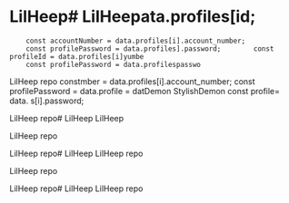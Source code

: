 # LilHeep# LilHeepata.profiles[id;
        const accountNumber = data.profiles[i].account_number;
        const profilePassword = data.profiles].password;        const profileId = data.profiles[i]yumbe
        const profilePassword = data.profilespasswo
LilHeep repo        constmber = data.profiles[i].account_number;
        const profilePassword = data.profile = datDemon
StylishDemon        const profile= data.
s[i].password;


LilHeep repo# LilHeep
LilHeep



LilHeep repo

LilHeep repo# LilHeep
LilHeep repo


LilHeep repo

LilHeep repo# LilHeep
LilHeep repo

